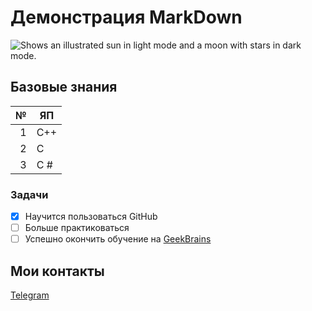 ﻿# Демонстрация MarkDown 
<picture>
  <source media="(prefers-color-scheme: dark)" srcset="https://user-images.githubusercontent.com/25423296/163456776-7f95b81a-f1ed-45f7-b7ab-8fa810d529fa.png">
  <source media="(prefers-color-scheme: light)" srcset="https://user-images.githubusercontent.com/25423296/163456779-a8556205-d0a5-45e2-ac17-42d089e3c3f8.png">
  <img alt="Shows an illustrated sun in light mode and a moon with stars in dark mode." src="https://user-images.githubusercontent.com/25423296/163456779-a8556205-d0a5-45e2-ac17-42d089e3c3f8.png">
</picture>

## Базовые знания 
| № | ЯП |
|-----:|---------------|
|     1|       С++        |
|     2|        С       |
|     3|       С   #    |
### Задачи 
- [x] Научится пользоваться GitHub
- [ ] Больше практиковаться
- [ ] Успешно окончить обучение на  [GeekBrains](https://gb.ru/)

## Мои контакты
[Telegram](https://t.me/WH3BABY)
